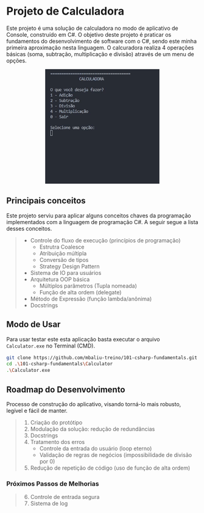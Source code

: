 # Projeto de Calculadora

Este projeto é uma solução de calculadora no modo de aplicativo de Console, construído em C#. O objetivo deste projeto é praticar os fundamentos do desenvolvimento de software com o C#, sendo este minha primeira aproximação nesta linguagem. O calcuradora realiza 4 operações básicas (soma, subtração, multiplicação e divisão) através de um menu de opções.

<p align=center><img src="./docs/docs_usage.gif"/></p>


## Principais conceitos

Este projeto serviu para aplicar alguns conceitos chaves da programação implementados com a linguagem de programação C#. A seguir segue a lista desses conceitos.

>   * Controle do fluxo de execução (princípios de programação)
>       * Estrutra Coalesce
>       * Atribuição múltipla
>       * Conversão de tipos
>       * Strategy Design Pattern
>   * Sistema de IO para usuários
>   * Arquitetura OOP básica
>       * Múltiplos parâmetros (Tupla nomeada)
>       * Função de alta ordem (delegate)
>   * Método de Expressão (função lambda/anônima)
>   * Docstrings


## Modo de Usar

Para usar testar este esta aplicação basta executar o arquivo `Calculator.exe` no Terminal (CMD).

```bash
git clone https://github.com/mbaliu-treino/101-csharp-fundamentals.git
cd .\101-csharp-fundamentals\Calculator
.\Calculator.exe
```


## Roadmap do Desenvolvimento

Processo de construção do aplicativo, visando torná-lo mais robusto, legível e fácil de manter.

>1. Criação do protótipo
>2. Modulação da solução: redução de redundâncias
>3. Docstrings
>4. Tratamento dos erros
>    * Controle da entrada do usuário (loop eterno)
>    * Validação de regras de negócios (impossibilidade de divisão por 0)
>5. Redução de repetição de código (uso de função de alta ordem)


### Próximos Passos de Melhorias

>6. Controle de entrada segura
>7. Sistema de log